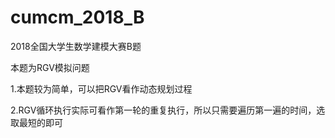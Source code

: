 # cumcm_2018_B
2018全国大学生数学建模大赛B题

本题为RGV模拟问题

1.本题较为简单，可以把RGV看作动态规划过程

2.RGV循环执行实际可看作第一轮的重复执行，所以只需要遍历第一遍的时间，选取最短的即可